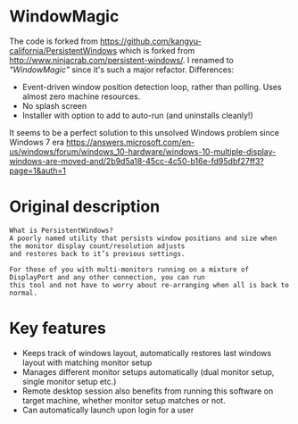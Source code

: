 # WindowMagic
The code is forked from https://github.com/kangyu-california/PersistentWindows which is forked from http://www.ninjacrab.com/persistent-windows/. I renamed to *"WindowMagic"* since it's such a major refactor.
Differences:
* Event-driven window position detection loop, rather than polling. Uses almost zero machine resources.
* No splash screen
* Installer with option to add to auto-run (and uninstalls cleanly!)

It seems to be a perfect solution to this unsolved Windows problem since Windows 7 era
https://answers.microsoft.com/en-us/windows/forum/windows_10-hardware/windows-10-multiple-display-windows-are-moved-and/2b9d5a18-45cc-4c50-b16e-fd95dbf27ff3?page=1&auth=1


# Original description
```
What is PersistentWindows?
A poorly named utility that persists window positions and size when the monitor display count/resolution adjusts 
and restores back to it’s previous settings.

For those of you with multi-monitors running on a mixture of DisplayPort and any other connection, you can run 
this tool and not have to worry about re-arranging when all is back to normal.

```
# Key features 
- Keeps track of windows layout, automatically restores last windows layout with matching monitor setup
- Manages different monitor setups automatically (dual monitor setup, single monitor setup etc.)
- Remote desktop session also benefits from running this software on target machine, whether monitor setup matches or not.
- Can automatically launch upon login for a user


